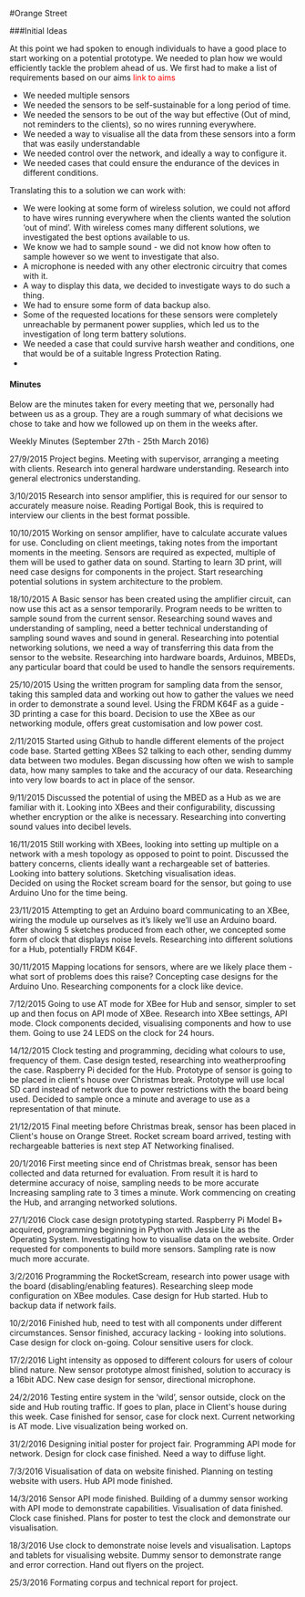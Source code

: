<style>
	.todo{ color:red }
</style>

#Orange Street

###Initial Ideas

At this point we had spoken to enough individuals to have a good place to start working on a potential prototype. We needed to plan how we would efficiently tackle the problem ahead of us. We first had to make a list of requirements based on our aims <span class="todo">link to aims</span>

* We needed multiple sensors 
* We needed the sensors to be self-sustainable for a long period of time.
* We needed the sensors to be out of the way but effective (Out of mind, not reminders to the clients), so no wires running everywhere.
* We needed a way to visualise all the data from these sensors into a form that was easily understandable
* We needed control over the network, and ideally a way to configure it.
* We needed cases that could ensure the endurance of the devices in different conditions.

Translating this to a solution we can work with:

* We were looking at some form of wireless solution, we could not afford to have wires running everywhere when the clients wanted the solution ‘out of mind’. With wireless comes many different solutions, we investigated the best options available to us.
* We know we had to sample sound - we did not know how often to sample however so we went to investigate that also.
* A microphone is needed with any other electronic circuitry that comes with it. 
* A way to display this data, we decided to investigate ways to do such a thing.
* We had to ensure some form of data backup also.
* Some of the requested locations for these sensors were completely unreachable by permanent power supplies, which led us to the investigation of long term battery solutions.
* We needed a case that could survive harsh weather and conditions, one that would be of a suitable Ingress Protection Rating.
* 

#### Minutes

Below are the minutes taken for every meeting that we, personally had between us as a group. They are a rough summary of what decisions we chose to take and how we followed up on them in the weeks after.

Weekly Minutes (September 27th - 25th March 2016)

27/9/2015
Project begins.
Meeting with supervisor, arranging a meeting with clients.
Research into general hardware understanding.
Research into general electronics understanding.

3/10/2015
Research into sensor amplifier, this is required for our sensor to accurately measure noise.
Reading Portigal Book, this is required to interview our clients in the best format possible.

10/10/2015
Working on sensor amplifier, have to calculate accurate values for use.
Concluding on client meetings, taking notes from the important moments in the meeting.
Sensors are required as expected, multiple of them will be used to gather data on sound.
Starting to learn 3D print, will need case designs for components in the project. 
Start researching potential solutions in system architecture to the problem.

18/10/2015
A Basic sensor has been created using the amplifier circuit, can now use this act as a sensor temporarily.
Program needs to be written to sample sound from the current sensor.
Researching sound waves and understanding of sampling, need a better technical understanding of sampling sound waves and sound in general.
Researching into potential networking solutions, we need a way of transferring this data from the sensor to the website.
Researching into hardware boards, Arduinos, MBEDs, any particular board that could be used to handle the sensors requirements.

25/10/2015
Using the written program for sampling data from the sensor, taking this sampled data and working out how to gather the values we need in order to demonstrate a sound level.
Using the FRDM K64F as a guide - 3D printing a case for this board.
Decision to use the XBee as our networking module, offers great customisation and low power cost.

2/11/2015
Started using Github to handle different elements of the project code base.
Started getting XBees S2 talking to each other, sending dummy data between two modules.
Began discussing how often we wish to sample data, how many samples to take and the accuracy of our data. 
Researching into very low boards to act in place of the sensor.

9/11/2015
Discussed the potential of using the MBED as a Hub as we are familiar with it.
Looking into XBees and their configurability, discussing whether encryption or the alike is necessary.
Researching into converting sound values into decibel levels.

16/11/2015
Still working with XBees, looking into setting up multiple on a network with a mesh topology as opposed to point to point.
Discussed the battery concerns, clients ideally want a rechargeable set of batteries. Looking into battery solutions.
Sketching visualisation ideas.  
Decided on using the Rocket scream board for the sensor, but going to use Arduino Uno for the time being.

23/11/2015
Attempting to get an Arduino board communicating to an XBee, wiring the module up ourselves as it’s likely we’ll use an Arduino board.
After showing 5 sketches produced from each other, we concepted some form of clock that displays noise levels.
Researching into different solutions for a Hub, potentially FRDM K64F. 

30/11/2015
Mapping locations for sensors, where are we likely place them - what sort of problems does this raise?
Concepting case designs for the Arduino Uno.
Researching components for a clock like device.

7/12/2015
Going to use AT mode for XBee for Hub and sensor, simpler to set up and then focus on API mode of XBee. 
Research into XBee settings, API mode.
Clock components decided, visualising components and how to use them. Going to use 24 LEDS on the clock for 24 hours.

14/12/2015
Clock testing and programming, deciding what colours to use, frequency of them.
Case design tested, researching into weatherproofing the case.
Raspberry Pi decided for the Hub.
Prototype of sensor is going to be placed in client's house over Christmas break.
Prototype will use local SD card instead of network due to power restrictions with the board being used.
Decided to sample once a minute and average to use as a representation of that minute.

21/12/2015
Final meeting before Christmas break, sensor has been placed in Client's house on Orange Street. 
Rocket scream board arrived, testing with rechargeable batteries is next step
AT Networking finalised.

20/1/2016
First meeting since end of Christmas break, sensor has been collected and data returned for evaluation.
From result it is hard to determine accuracy of noise, sampling needs to be more accurate
Increasing sampling rate to 3 times a minute.
Work commencing on creating the Hub, and arranging networked solutions.

27/1/2016
Clock case design prototyping started.
Raspberry Pi Model B+ acquired, programming beginning in Python with Jessie Lite as the Operating System.
Investigating how to visualise data on the website.
Order requested for components to build more sensors.
Sampling rate is now much more accurate.

3/2/2016
Programming the RocketScream, research into power usage with the board (disabling/enabling features).
Researching sleep mode configuration on XBee modules.
Case design for Hub started.
Hub to backup data if network fails.

10/2/2016
Finished hub, need to test with all components under different circumstances.
Sensor finished, accuracy lacking - looking into solutions.
Case design for clock on-going.
Colour sensitive users for clock.

17/2/2016
Light intensity as opposed to different colours for users of colour blind nature.
New sensor prototype almost finished, solution to accuracy is a 16bit ADC.
New case design for sensor, directional microphone.

24/2/2016
Testing entire system in the ‘wild’, sensor outside, clock on the side and Hub routing traffic.
If goes to plan, place in Client's house during this week.
Case finished for sensor, case for clock next.
Current networking is AT mode.
Live visualization being worked on.

31/2/2016
Designing initial poster for project fair.
Programming API mode for network.
Design for clock case finished. Need a way to diffuse light.

7/3/2016
Visualisation of data on website finished.
Planning on testing website with users.
Hub API mode finished.

14/3/2016
Sensor API mode finished.
Building of a dummy sensor working with API mode to demonstrate capabilities.
Visualisation of data finished.
Clock case finished.
Plans for poster to test the clock and demonstrate our visualisation.

18/3/2016
Use clock to demonstrate noise levels and visualisation.
Laptops and tablets for visualising website.
Dummy sensor to demonstrate range and error correction.
Hand out flyers on the project.

25/3/2016
Formating corpus and technical report for project.







